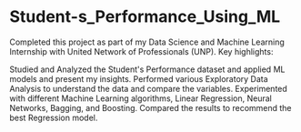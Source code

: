 # Student-s_Performance_Using_ML
Completed this project as part of my Data Science and Machine Learning Internship with United Network of Professionals (UNP). Key highlights:

Studied and Analyzed the Student's Performance dataset and applied ML models and present my insights.
Performed various Exploratory Data Analysis to understand the data and compare the variables.
Experimented with different Machine Learning algorithms, Linear Regression, Neural Networks, Bagging, and Boosting.
Compared the results to recommend the best Regression model.
